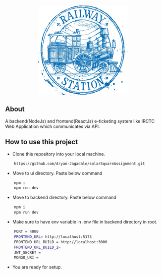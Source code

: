 <div align="center">

  <img src="/ui/src/assets/train-logo.jpg" 
        alt="Logo" width="290" height="290">
</div>


## About

 A backend(NodeJs) and frontend(ReactJs) e-ticketing system like IRCTC Web Application which communicates via API.

## How to use this project

- Clone this repository into your local machine.

```bash
    https://github.com/Aryan-Jagadale/solarSquareAssignment.git
```
- Move to ui directory. Paste below command
  
```bash
    npm i
    npm run dev
```
- Move to backend directory. Paste below command
  
```bash
    npm i
    npm run dev
```
- Make sure to have env variable in .env file in backend directory in root.
  
```bash
    PORT = 4000
    FRONTEND_URL= http://localhost:5173
    FRONTEND_URL_BUILD = http://localhost:3000
    FRONTEND_URL_BUILD_2=
    JWT_SECRET = 
    MONGO_URI = 
```

- You are ready for setup.

